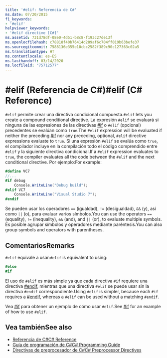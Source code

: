 ```yaml
---
title: '#elif: Referencia de C#'
ms.date: 07/20/2015
f1_keywords:
- '#elif'
helpviewer_keywords:
- '#elif directive [C#]'
ms.assetid: 731d78df-08e0-4d51-b8c8-f193c27de13f
ms.openlocfilehash: c78818f40b76414d289af6c704ff019b63befe37
ms.sourcegitcommit: 7588136e355e10cbc2582f389c90c127363c02a5
ms.translationtype: HT
ms.contentlocale: es-ES
ms.lasthandoff: 03/14/2020
ms.locfileid: "75712577"
---
```

# <a name="elif-c-reference"></a><span data-ttu-id="a641f-102">#elif (Referencia de C#)</span><span class="sxs-lookup"><span data-stu-id="a641f-102">#elif (C# Reference)</span></span>
<span data-ttu-id="a641f-103">`#elif` permite crear una directiva condicional compuesta.</span><span class="sxs-lookup"><span data-stu-id="a641f-103">`#elif` lets you create a compound conditional directive.</span></span> <span data-ttu-id="a641f-104">La expresión `#elif` se evaluará si ninguna de las expresiones de las directivas [#if](./preprocessor-if.md) o `#elif` (opcional) precedentes se evalúan como `true`.</span><span class="sxs-lookup"><span data-stu-id="a641f-104">The `#elif` expression will be evaluated if neither the preceding [#if](./preprocessor-if.md) nor any preceding, optional, `#elif` directive expressions evaluate to `true`.</span></span> <span data-ttu-id="a641f-105">Si una expresión `#elif` se evalúa como `true`, el compilador incluye en la compilación todo el código comprendido entre `#elif` y la siguiente directiva condicional.</span><span class="sxs-lookup"><span data-stu-id="a641f-105">If a `#elif` expression evaluates to `true`, the compiler evaluates all the code between the `#elif` and the next conditional directive.</span></span> <span data-ttu-id="a641f-106">Por ejemplo:</span><span class="sxs-lookup"><span data-stu-id="a641f-106">For example:</span></span>  
  
```csharp
#define VC7  
//...  
#if debug  
    Console.WriteLine("Debug build");  
#elif VC7  
    Console.WriteLine("Visual Studio 7");  
#endif  
```  
  
 <span data-ttu-id="a641f-107">Se pueden usar los operadores `==` (igualdad), `!=` (desigualdad), `&&` (y), así como `||` (o), para evaluar varios símbolos.</span><span class="sxs-lookup"><span data-stu-id="a641f-107">You can use the operators `==` (equality), `!=` (inequality), `&&` (and), and `||` (or), to evaluate multiple symbols.</span></span> <span data-ttu-id="a641f-108">Es posible agrupar símbolos y operadores mediante paréntesis.</span><span class="sxs-lookup"><span data-stu-id="a641f-108">You can also group symbols and operators with parentheses.</span></span>  
  
## <a name="remarks"></a><span data-ttu-id="a641f-109">Comentarios</span><span class="sxs-lookup"><span data-stu-id="a641f-109">Remarks</span></span>  
 <span data-ttu-id="a641f-110">`#elif` equivale a usar:</span><span class="sxs-lookup"><span data-stu-id="a641f-110">`#elif` is equivalent to using:</span></span>  
  
```csharp
#else  
#if  
```  
  
 <span data-ttu-id="a641f-111">El uso de `#elif` es más simple ya que cada directiva `#if` requiere una directiva [#endif](./preprocessor-endif.md), mientras que una directiva `#elif` se puede usar sin la directiva `#endif` correspondiente.</span><span class="sxs-lookup"><span data-stu-id="a641f-111">Using `#elif` is simpler, because each `#if` requires a [#endif](./preprocessor-endif.md), whereas a `#elif` can be used without a matching `#endif`.</span></span>  
  
 <span data-ttu-id="a641f-112">Vea [#if](./preprocessor-if.md) para obtener un ejemplo de cómo usar `#elif`.</span><span class="sxs-lookup"><span data-stu-id="a641f-112">See [#if](./preprocessor-if.md) for an example of how to use `#elif`.</span></span>  
  
## <a name="see-also"></a><span data-ttu-id="a641f-113">Vea también</span><span class="sxs-lookup"><span data-stu-id="a641f-113">See also</span></span>

- [<span data-ttu-id="a641f-114">Referencia de C#</span><span class="sxs-lookup"><span data-stu-id="a641f-114">C# Reference</span></span>](../index.md)
- [<span data-ttu-id="a641f-115">Guía de programación de C#</span><span class="sxs-lookup"><span data-stu-id="a641f-115">C# Programming Guide</span></span>](../../programming-guide/index.md)
- [<span data-ttu-id="a641f-116">Directivas de preprocesador de C#</span><span class="sxs-lookup"><span data-stu-id="a641f-116">C# Preprocessor Directives</span></span>](./index.md)
